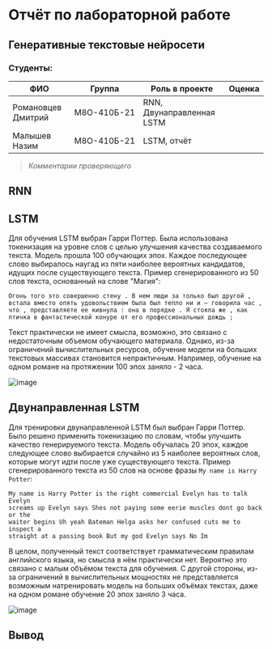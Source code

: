 # Отчёт по лабораторной работе
## Генеративные текстовые нейросети

### Студенты: 

| ФИО           | Группа      | Роль в проекте              | Оценка       |
|---------------|-------------|-----------------------------|--------------|
| Романовцев Дмитрий    | М8О-410Б-21 | RNN, Двунаправленная LSTM                  |              |
| Малышев Назим | М8О-410Б-21 | LSTM, отчёт                 |              |

> *Комментарии проверяющего*

## RNN

## LSTM

Для обучения LSTM выбран Гарри Поттер. Была использована токенизация на уровне слов с целью улучшения качества создаваемого текста. Модель прошла 100 обучающих эпох. Каждое последующее слово выбиралось наугад из пяти наиболее вероятных кандидатов, идущих после существующего текста. Пример сгенерированного из 50 слов текста, основанный на слове "Магия":

```
Огонь того это совершенно стену . В нем люди за только был другой , встала вместо опять удовольствием была был тепло ни и – говорила час , что , представляете ее кивнула : она в порядке . Я стояла же , как птичка в фантастической конуре от его профессиональных дождь ;
```

Текст практически не имеет смысла, возможно, это связано с недостаточным объемом обучающего материала. Однако, из-за ограничений вычислительных ресурсов, обучение модели на больших текстовых массивах становится непрактичным. Например, обучение на одном романе на протяжении 100 эпох заняло - 2 часа.

![image](.img/img01.jpg)

## Двунаправленная LSTM

Для тренировки двунаправленной LSTM был выбран Гарри Поттер. Было решено применить 
токенизацию по словам, чтобы улучшить качество генерируемого текста. Модель 
обучалась 20 эпох, каждое следующее слово выбирается случайно из 5 наиболее 
вероятных слов, которые могут идти после уже существующего текста. Пример 
сгенерированного текста из 50 слов на основе фразы `My name is Harry Potter`:

```
My name is Harry Potter is the right commercial Evelyn has to talk Evelyn 
screams up Evelyn says Shes not paying some eerie muscles dont go back or the 
waiter begins Uh yeah Bateman Helga asks her confused cuts me to inspect a 
straight at a passing book But my god Evelyn says No Im
```

В целом, полученный текст соответствует грамматическим правилам 
английского языка, но смысла в нём практически нет. Вероятно это связано с 
малым объёмом текста для обучения. С другой стороны, из-за ограничений в 
вычислительных мощностях не представляется возможным натренировать модель на 
больших объёмах текстах, даже на одном романе обучение 20 эпох заняло 3 часа.

![image](.img/img02.jpg)

## Вывод